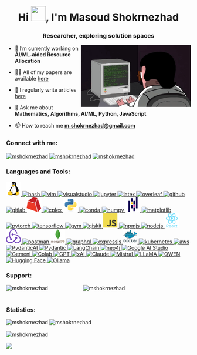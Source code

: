 <h1 align="center">Hi <img src="https://raw.githubusercontent.com/Tarikul-Islam-Anik/Animated-Fluent-Emojis/master/Emojis/Hand%20gestures/Waving%20Hand.png" width="40" height="40"/>, I'm Masoud Shokrnezhad</h1>
<h3 align="center"> Researcher, exploring solution spaces</h3>
<img align="right" width="300" src="coder.gif" />


- 🔭 I’m currently working on **AI/ML-aided Resource Allocation**

- 👨‍💻 All of my papers are available [here](https://scholar.google.com/citations?user=s4pZueEAAAAJ&hl=en)

- 📝 I regularly write articles [here](https://www.linkedin.com/in/mshokrnezhad/)

- 💬 Ask me about **Mathematics, Algorithms, AI/ML, Python, JavaScript**

- 📫 How to reach me **m.shokrnezhad@gmail.com**

<h3 align="left">Connect with me:</h3>
<p align="left">
<a href="https://linkedin.com/in/mshokrnezhad" target="blank"><img align="center" src="https://raw.githubusercontent.com/rahuldkjain/github-profile-readme-generator/master/src/images/icons/Social/linked-in-alt.svg" alt="mshokrnezhad" height="30" width="40" /></a>
<a href="https://twitter.com/mshokrnezhad" target="blank"><img align="center" src="https://raw.githubusercontent.com/rahuldkjain/github-profile-readme-generator/master/src/images/icons/Social/twitter.svg" alt="mshokrnezhad" height="30" width="40" /></a>
<a href="https://instagram.com/mshokrnezhad" target="blank"><img align="center" src="https://raw.githubusercontent.com/rahuldkjain/github-profile-readme-generator/master/src/images/icons/Social/instagram.svg" alt="mshokrnezhad" height="30" width="40" /></a>
</p>

<h3 align="left">Languages and Tools:</h3>
<p align="left"> <a href="https://www.linux.org/" target="_blank" rel="noreferrer"> <img src="https://raw.githubusercontent.com/devicons/devicon/master/icons/linux/linux-original.svg" alt="linux" width="40" height="40"/> </a> <a href="https://www.gnu.org/software/bash/" target="_blank" rel="noreferrer"> <img src="https://www.vectorlogo.zone/logos/gnu_bash/gnu_bash-icon.svg" alt="bash" width="40" height="40"/> </a> <a href="https://www.vim.org/" target="_blank" rel="noreferrer"> <img src="https://upload.wikimedia.org/wikipedia/commons/thumb/9/9f/Vimlogo.svg/1088px-Vimlogo.svg.png" alt="vim" width="40" height="40"/> </a> <a href="https://code.visualstudio.com/" target="_blank" rel="noreferrer"> <img src="https://code.visualstudio.com/assets/images/code-stable.png" alt="visualstudio" width="40" height="40"/> </a> <a href="https://jupyter.org/" target="_blank" rel="noreferrer"> <img src="https://upload.wikimedia.org/wikipedia/commons/3/38/Jupyter_logo.svg" alt="jupyter" width="40" height="40"/> </a> <a href="https://www.latex-project.org/" target="_blank" rel="noreferrer"> <img src="https://raw.githubusercontent.com/loganmarchione/homelab-svg-assets/6c3d6c8b4742ded0d0643aef2c6f7008fdbeb5a7/assets/latex.svg" alt="latex" width="40" height="40"/> </a> <a href="https://www.overleaf.com/" target="_blank" rel="noreferrer"> <img src="https://upload.wikimedia.org/wikipedia/commons/thumb/2/2a/Overleaf_Logo.svg/1200px-Overleaf_Logo.svg.png?20230114191046" alt="overleaf" width="40" height="40"/> </a> <a href="https://git-scm.com/" target="_blank" rel="noreferrer"> <img src="https://www.vectorlogo.zone/logos/git-scm/git-scm-icon.svg" alt="github" width="40" height="40"/> </a> <a href="https://about.gitlab.com/" target="_blank" rel="noreferrer"> <img src="https://images.ctfassets.net/xz1dnu24egyd/3FbNmZRES38q2Sk2EcoT7a/a290dc207a67cf779fc7c2456b177e9f/press-kit-icon.svg" alt="gitlab" width="40" height="40"/> </a> <a href="https://www.gurobi.com/" target="_blank" rel="noreferrer"> <img src="gurobi.png" alt="gurobi" width="40" height="40"/> </a> <a href="https://www.ibm.com/products/ilog-cplex-optimization-studio" target="_blank" rel="noreferrer"> <img src="https://ampl.com/wp-content/uploads/CPLEX-logo.svg" alt="cplex" width="40" height="40"/> </a> <a href="https://www.python.org" target="_blank" rel="noreferrer"> <img src="https://raw.githubusercontent.com/devicons/devicon/master/icons/python/python-original.svg" alt="python" width="40" height="40"/> </a> <a href="https://conda.io/projects/conda/en/latest/user-guide/getting-started.html" target="_blank" rel="noreferrer"> <img src="https://www.svgrepo.com/show/373523/conda.svg" alt="conda" width="40" height="40"/> </a> <a href="https://numpy.org/" target="_blank" rel="noreferrer"> <img src="https://numpy.org/images/logo.svg" alt="numpy" width="40" height="40"/> </a> <a href="https://pandas.pydata.org/" target="_blank" rel="noreferrer"> <img src="https://raw.githubusercontent.com/devicons/devicon/2ae2a900d2f041da66e950e4d48052658d850630/icons/pandas/pandas-original.svg" alt="pandas" width="40" height="40"/> </a> <a href="https://matplotlib.org/" target="_blank" rel="noreferrer"> <img src="https://matplotlib.org/_static/images/documentation.svg" alt="matplotlib" width="40" height="40"/> </a> <a href="https://pytorch.org/" target="_blank" rel="noreferrer"> <img src="https://www.vectorlogo.zone/logos/pytorch/pytorch-icon.svg" alt="pytorch" width="40" height="40"/> </a> <a href="https://www.tensorflow.org" target="_blank" rel="noreferrer"> <img src="https://www.vectorlogo.zone/logos/tensorflow/tensorflow-icon.svg" alt="tensorflow" width="40" height="40"/> </a> <a href="https://www.gymlibrary.dev/" target="_blank" rel="noreferrer"> <img src="https://www.svgrepo.com/show/306504/openaigym.svg" alt="gym" width="40" height="40"/> </a> <a href="https://www.ibm.com/quantum/qiskit" target="_blank" rel="noreferrer"> <img src="https://upload.wikimedia.org/wikipedia/commons/5/51/Qiskit-Logo.svg" alt="qiskit" width="40" height="40"/> </a> <a href="https://developer.mozilla.org/en-US/docs/Web/JavaScript" target="_blank" rel="noreferrer"> <img src="https://raw.githubusercontent.com/devicons/devicon/master/icons/javascript/javascript-original.svg" alt="javascript" width="40" height="40"/> </a> <a href="https://www.npmjs.com/" target="_blank" rel="noreferrer"> <img src="https://www.vectorlogo.zone/logos/npmjs/npmjs-icon.svg" alt="npmjs" width="40" height="40"/> </a> <a href="https://nodejs.org/en/about" target="_blank" rel="noreferrer"> <img src="https://www.vectorlogo.zone/logos/nodejs/nodejs-icon.svg" alt="nodejs" width="40" height="40"/> </a> <a href="https://reactjs.org/" target="_blank" rel="noreferrer"> <img src="https://raw.githubusercontent.com/devicons/devicon/master/icons/react/react-original-wordmark.svg" alt="react" width="40" height="40"/> </a> <a href="https://redux.js.org" target="_blank" rel="noreferrer"> <img src="https://raw.githubusercontent.com/devicons/devicon/master/icons/redux/redux-original.svg" alt="redux" width="40" height="40"/> </a> <a href="https://postman.com" target="_blank" rel="noreferrer"> <img src="https://www.vectorlogo.zone/logos/getpostman/getpostman-icon.svg" alt="postman" width="40" height="40"/> </a> <a href="https://www.mongodb.com/" target="_blank" rel="noreferrer"> <img src="https://raw.githubusercontent.com/devicons/devicon/master/icons/mongodb/mongodb-original-wordmark.svg" alt="mongodb" width="40" height="40"/> </a> <a href="https://graphql.org/" target="_blank" rel="noreferrer"> <img src="https://www.vectorlogo.zone/logos/graphql/graphql-icon.svg" alt="graphql" width="40" height="40"/> </a> <a href="https://expressjs.com/" target="_blank" rel="noreferrer"> <img src="https://www.vectorlogo.zone/logos/expressjs/expressjs-icon.svg" alt="expressjs" width="40" height="40"/> </a> <a href="https://www.docker.com/" target="_blank" rel="noreferrer"> <img src="https://raw.githubusercontent.com/devicons/devicon/master/icons/docker/docker-original-wordmark.svg" alt="docker" width="40" height="40"/> </a> <a href="https://kubernetes.io/" target="_blank" rel="noreferrer"> <img src="https://upload.wikimedia.org/wikipedia/commons/thumb/3/39/Kubernetes_logo_without_workmark.svg/1234px-Kubernetes_logo_without_workmark.svg.png" alt="kubernetes" width="40" height="40"/> </a> <a href="https://aws.amazon.com/?nc2=h_lg" target="_blank" rel="noreferrer"> <img src="https://www.vectorlogo.zone/logos/amazon_aws/amazon_aws-icon.svg" alt="aws" width="40" height="40"/> </a> <a href="https://ai.pydantic.dev" target="_blank" rel="noreferrer"> <img src="https://registry.npmmirror.com/@lobehub/icons-static-png/1.59.0/files/dark/pydanticai-color.png" alt="PydanticAI" width="40" height="40"/> </a> <a href="https://pydantic.dev" target="_blank" rel="noreferrer"> <img src="https://avatars.githubusercontent.com/u/110818415?s=200&v=4" alt="Pydantic" width="40" height="40"/> </a> <a href="https://www.langchain.com" target="_blank" rel="noreferrer"> <img src="https://registry.npmmirror.com/@lobehub/icons-static-png/1.59.0/files/dark/langchain-color.png" alt="LangChain" width="40" height="40"/> </a> <a href="https://neo4j.com" target="_blank" rel="noreferrer"> <img src="https://go.neo4j.com/rs/710-RRC-335/images/neo4j_logo_globe.png" alt="neo4j" width="40" height="40"/> </a> <a href="https://aistudio.google.com/" target="_blank" rel="noreferrer"> <img src="https://upload.wikimedia.org/wikipedia/commons/b/b5/Google_ai_studio_logo.png" alt="Google AI Studio" width="40" height="40"/> </a> <a href="https://gemini.google.com/app" target="_blank" rel="noreferrer"> <img src="https://helios-i.mashable.com/imagery/articles/00zEnhbB6mXQs8x5yXw38bT/images-3.fit_lim.size_376x.webp" alt="Gemeni" width="40" height="40"/> </a> <a href="https://colab.research.google.com" target="_blank" rel="noreferrer"> <img src="https://embed.zenn.studio/api/optimize-og-image/26db74eefbf565c20234/https%3A%2F%2Fcolab.research.google.com%2Fimg%2Fcolab_favicon_256px.png" alt="Colab" width="40" height="40"/> </a> <a href="https://platform.openai.com/docs/models" target="_blank" rel="noreferrer"> <img src="https://upload.wikimedia.org/wikipedia/commons/thumb/e/ef/ChatGPT-Logo.svg/1024px-ChatGPT-Logo.svg.png" alt="GPT" width="40" height="40"/> </a> <a href="https://x.ai" target="_blank" rel="noreferrer"> <img src="https://images.prismic.io/sacra/aHaBO0MqNJQqH7id_xailogo.png" alt="xAI" width="40" height="40"/> </a> <a href="https://www.google.com/search?client=safari&rls=en&q=Anthropic&ie=UTF-8&oe=UTF-8" target="_blank" rel="noreferrer"> <img src="https://img.icons8.com/fluent/512/claude-ai.png" alt="Claude" width="40" height="40"/> </a> <a href="https://mistral.ai" target="_blank" rel="noreferrer"> <img src="https://registry.npmmirror.com/@lobehub/icons-static-png/1.59.0/files/dark/mistral-color.png" alt="Mistral" width="40" height="40"/> </a> <a href="https://www.llama.com" target="_blank" rel="noreferrer"> <img src="https://registry.npmmirror.com/@lobehub/icons-static-png/1.59.0/files/dark/metaai-color.png" alt="LLaMA" width="40" height="40"/> </a> <a href="https://chat.qwen.ai" target="_blank" rel="noreferrer"> <img src="https://upload.wikimedia.org/wikipedia/commons/thumb/6/69/Qwen_logo.svg/1200px-Qwen_logo.svg.png" alt="QWEN" width="40" height="40"/> </a> <a href="https://huggingface.co" target="_blank" rel="noreferrer"> <img src="https://registry.npmmirror.com/@lobehub/icons-static-png/1.59.0/files/dark/huggingface-color.png" alt="Hugging Face" width="40" height="40"/> </a> <a href="https://ollama.com" target="_blank" rel="noreferrer"> <img src="https://registry.npmmirror.com/@lobehub/icons-static-png/1.59.0/files/light/ollama.png" alt="Ollama" width="40" height="40"/> </a> </p>

<h3 align="left">Support:</h3>
<p><a href="https://www.buymeacoffee.com/mshokrnezhad"> <img align="left" src="https://cdn.buymeacoffee.com/buttons/v2/default-yellow.png" height="50" width="210" alt="mshokrnezhad" /></a><a href="https://ko-fi.com/mshokrnezhad"> <img align="left" src="https://cdn.ko-fi.com/cdn/kofi3.png?v=3" height="50" width="210" alt="mshokrnezhad" /></a></p>

<br></br>

<h3 align="left">Statistics:</h3>

<img src="https://github-readme-stats.vercel.app/api/top-langs?username=mshokrnezhad&show_icons=true&locale=en&layout=compact" alt="mshokrnezhad"/>

<img src="https://github-readme-stats.vercel.app/api?username=mshokrnezhad&show_icons=true&locale=en" alt="mshokrnezhad" />

<p><img align="center" src="https://github-readme-streak-stats.herokuapp.com/?user=mshokrnezhad&" alt="mshokrnezhad" /></p>

<p align="left"> <img src="https://komarev.com/ghpvc/?username=mshokrnezhad&label=Profile%20views&color=0e75b6&style=flat" /> </p>
